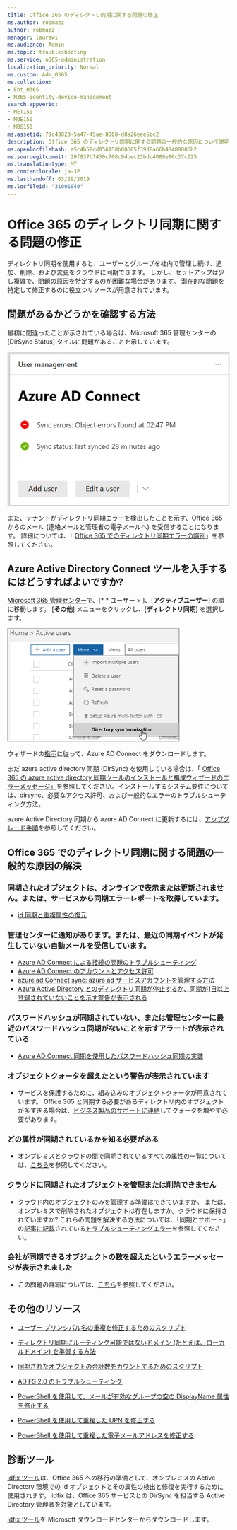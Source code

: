 ```yaml
---
title: Office 365 のディレクトリ同期に関する問題の修正
ms.author: robmazz
author: robmazz
manager: laurawi
ms.audience: Admin
ms.topic: troubleshooting
ms.service: o365-administration
localization_priority: Normal
ms.custom: Adm_O365
ms.collection:
- Ent_O365
- M365-identity-device-management
search.appverid:
- MET150
- MOE150
- MBS150
ms.assetid: 79c43023-5a47-45ae-8068-d8a26eee6bc2
description: Office 365 のディレクトリ同期に関する問題の一般的な原因について説明し、トラブルシューティングと解決に役立ついくつかの方法について説明します。
ms.openlocfilehash: a5c4b58dd856158b00605f39d8a66b48488086b2
ms.sourcegitcommit: 29f937b7430c708c9dbec23bdc4089e86c37c225
ms.translationtype: MT
ms.contentlocale: ja-JP
ms.lasthandoff: 03/29/2019
ms.locfileid: "31001840"
---
```

# <a name="fixing-problems-with-directory-synchronization-for-office-365"></a>Office 365 のディレクトリ同期に関する問題の修正

ディレクトリ同期を使用すると、ユーザーとグループを社内で管理し続け、追加、削除、および変更をクラウドに同期できます。 しかし、セットアップは少し複雑で、問題の原因を特定するのが困難な場合があります。 潜在的な問題を特定して修正するのに役立つリソースが用意されています。
  
## <a name="how-do-i-know-if-something-is-wrong"></a>問題があるかどうかを確認する方法

最初に間違ったことが示されている場合は、Microsoft 365 管理センターの [DirSync Status] タイルに問題があることを示しています。
  
![管理センタープレビューの [DirSync Status] タイル](media/060006e9-de61-49d5-8979-e77cda198e71.png)
  
また、テナントがディレクトリ同期エラーを検出したことを示す、Office 365 からのメール (連絡メールと管理者の電子メールへ) を受信することになります。 詳細については、「 [Office 365 でのディレクトリ同期エラーの識別](identify-directory-synchronization-errors.md)」を参照してください。
  
## <a name="how-do-i-get-azure-active-directory-connect-tool"></a>Azure Active Directory Connect ツールを入手するにはどうすればよいですか?

[Microsoft 365 管理センター](https://admin.microsoft.com)で、[* * ユーザー \> ]、[**アクティブユーザー**] の順に移動します。 [**その他**] メニューをクリックし、[**ディレクトリ同期**] を選択します。 
  
![[その他] メニューで、[ディレクトリ同期] を選択します。](media/dc6669e5-c01b-471e-9cdf-04f5d44e1c4b.png)
  
ウィザードの[指示](set-up-directory-synchronization.md)に従って、Azure AD Connect をダウンロードします。 
  
まだ azure active directory 同期 (DirSync) を使用している場合は、「 [Office 365 の azure active directory 同期ツールのインストールと構成ウィザードのエラーメッセージ」](https://go.microsoft.com/fwlink/p/?LinkId=396717)を参照してください。インストールするシステム要件については、dirsync、必要なアクセス許可、および一般的なエラーのトラブルシューティング方法。 
  
azure Active Directory 同期から azure AD Connect に更新するには、[アップグレード手順](https://go.microsoft.com/fwlink/p/?LinkId=733240)を参照してください。
  
## <a name="resolving-common-causes-of-problems-with-directory-synchronization-in-office-365"></a>Office 365 でのディレクトリ同期に関する問題の一般的な原因の解決

### <a name="synchronized-objects-arent-appearing-or-updating-online-or-im-getting-synchronization-error-reports-from-the-service"></a>**同期されたオブジェクトは、オンラインで表示または更新されません。または、サービスから同期エラーレポートを取得しています。**

- [id 同期と重複属性の復元](https://docs.microsoft.com/azure/active-directory/hybrid/how-to-connect-syncservice-duplicate-attribute-resiliency)

### <a name="i-have-an-alert-in-the-admin-center-or-am-receiving-automated-emails-that-there-hasnt-been-a-recent-synchronization-event"></a>**管理センターに通知があります。または、最近の同期イベントが発生していない自動メールを受信しています。**
- [Azure AD Connect による接続の問題のトラブルシューティング](https://docs.microsoft.com/azure/active-directory/hybrid/tshoot-connect-connectivity)
- [Azure AD Connect のアカウントとアクセス許可](https://go.microsoft.com/fwlink/p/?LinkId=820598)
- [azure ad Connect sync: azure ad サービスアカウントを管理する方法](https://docs.microsoft.com/azure/active-directory/hybrid/how-to-connect-azureadaccount)
- [Azure Active Directory とのディレクトリ同期が停止するか、同期が1日以上登録されていないことを示す警告が表示される](https://support.microsoft.com/help/2882421/directory-synchronization-to-azure-active-directory-stops-or-you-re-warned-that-sync-hasn-t-registered-in-more-than-a-day)

### <a name="password-hashes-arent-synchronizing-or-im-seeing-an-alert-in-the-admin-center-that-there-hasnt-been-a-recent-password-hash-synchronization"></a>**パスワードハッシュが同期されていない、または管理センターに最近のパスワードハッシュ同期がないことを示すアラートが表示されている**
- [Azure AD Connect 同期を使用したパスワードハッシュ同期の実装](https://docs.microsoft.com/azure/active-directory/hybrid/how-to-connect-password-hash-synchronization)

### <a name="im-seeing-an-alert-that-object-quota-exceeded"></a>**オブジェクトクォータを超えたという警告が表示されています**
- サービスを保護するために、組み込みのオブジェクトクォータが用意されています。 Office 365 と同期する必要があるディレクトリ内のオブジェクトが多すぎる場合は、[ビジネス製品のサポートに連絡](https://support.office.com/article/32a17ca7-6fa0-4870-8a8d-e25ba4ccfd4b)してクォータを増やす必要があります。

### <a name="i-need-to-know-which-attributes-are-synchronized"></a>**どの属性が同期されているかを知る必要がある**
- オンプレミスとクラウドの間で同期されているすべての属性の一覧については、[こちら](https://go.microsoft.com/fwlink/p/?LinkId=396719)を参照してください。

### <a name="i-cant-manage-or-remove-objects-that-were-synchronized-to-the-cloud"></a>**クラウドに同期されたオブジェクトを管理または削除できません**
- クラウド内のオブジェクトのみを管理する準備はできていますか。 または、オンプレミスで削除されたオブジェクトは存在しますか。クラウドに保持されていますか? これらの問題を解決する方法については、「同期とサポート」の[記事に記載](https://go.microsoft.com/fwlink/p/?LinkId=396720)されている[トラブルシューティングエラー](https://go.microsoft.com/fwlink/p/?linkid=842044)を参照してください。

### <a name="i-got-an-error-message-that-my-company-has-exceeded-the-number-of-objects-that-can-be-synchronized"></a>**会社が同期できるオブジェクトの数を超えたというエラーメッセージが表示されました**
- この問題の詳細については、[こちら](https://go.microsoft.com/fwlink/p/?LinkId=396721)を参照してください。
   
## <a name="other-resources"></a>その他のリソース

- [ユーザー プリンシパル名の重複を修正するためのスクリプト](https://go.microsoft.com/fwlink/p/?LinkId=396725)
    
- [ディレクトリ同期にルーティング可能ではないドメイン (たとえば、ローカルドメイン) を準備する方法](prepare-a-non-routable-domain-for-directory-synchronization.md)
    
- [同期されたオブジェクトの合計数をカウントするためのスクリプト](https://go.microsoft.com/fwlink/p/?LinkId=396726)
    
- [AD FS 2.0 のトラブルシューティング](https://go.microsoft.com/fwlink/p/?LinkId=396727)
    
- [PowerShell を使用して、メールが有効なグループの空の DisplayName 属性を修正する](https://go.microsoft.com/fwlink/p/?LinkId=396728)
    
- [PowerShell を使用して重複した UPN を修正する](https://go.microsoft.com/fwlink/p/?LinkId=396730)
    
- [PowerShell を使用して重複した電子メールアドレスを修正する](https://go.microsoft.com/fwlink/p/?LinkId=396731)
    
## <a name="diagnostic-tools"></a>診断ツール

[idfix ツール](prepare-directory-attributes-for-synch-with-idfix.md)は、Office 365 への移行の準備として、オンプレミスの Active Directory 環境での id オブジェクトとその属性の検出と修復を実行するために使用されます。 idfix は、Office 365 サービスとの DirSync を担当する Active Directory 管理者を対象としています。 

[idfix ツール](https://go.microsoft.com/fwlink/p/?LinkId=396718)を Microsoft ダウンロードセンターからダウンロードします。